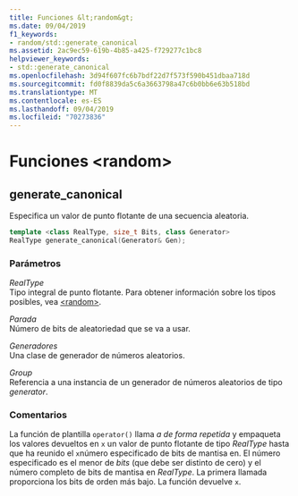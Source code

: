 ```yaml
---
title: Funciones &lt;random&gt;
ms.date: 09/04/2019
f1_keywords:
- random/std::generate_canonical
ms.assetid: 2ac9ec59-619b-4b85-a425-f729277c1bc8
helpviewer_keywords:
- std::generate_canonical
ms.openlocfilehash: 3d94f607fc6b7bdf22d7f573f590b451dbaa718d
ms.sourcegitcommit: fd0f8839da5c6a3663798a47c6b0bb6e63b518bd
ms.translationtype: MT
ms.contentlocale: es-ES
ms.lasthandoff: 09/04/2019
ms.locfileid: "70273836"
---
```

# <a name="ltrandomgt-functions"></a>Funciones &lt;random&gt;

## <a name="generate_canonical"></a>generate_canonical

Especifica un valor de punto flotante de una secuencia aleatoria.

```cpp
template <class RealType, size_t Bits, class Generator>
RealType generate_canonical(Generator& Gen);
```

### <a name="parameters"></a>Parámetros

*RealType*\
Tipo integral de punto flotante. Para obtener información sobre los tipos posibles, vea [\<random>](../standard-library/random.md).

*Parada*\
Número de bits de aleatoriedad que se va a usar.

*Generadores*\
Una clase de generador de números aleatorios.

*Group*\
Referencia a una instancia de un generador de números aleatorios de tipo *generator*.

### <a name="remarks"></a>Comentarios

La función de plantilla `operator()` llama *a de forma repetida* y empaqueta los valores devueltos en `x` un valor de punto flotante de tipo *RealType* hasta que ha reunido el `x`número especificado de bits de mantisa en. El número especificado es el menor de *bits* (que debe ser distinto de cero) y el número completo de bits de mantisa en *RealType*. La primera llamada proporciona los bits de orden más bajo. La función devuelve `x`.
